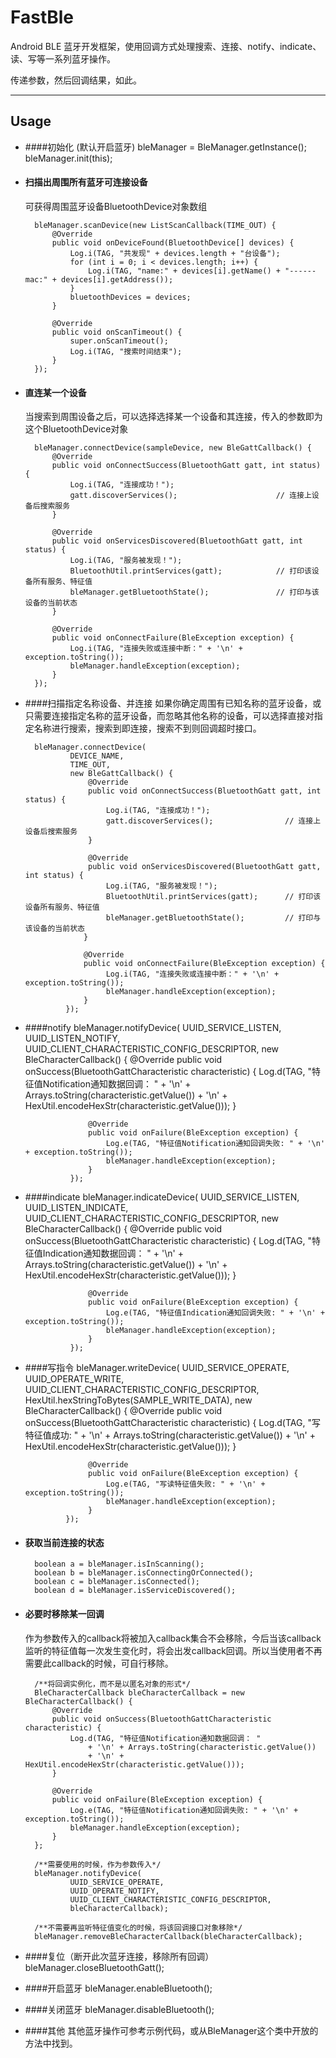 # FastBle
Android BLE 蓝牙开发框架，使用回调方式处理搜索、连接、notify、indicate、读、写等一系列蓝牙操作。

传递参数，然后回调结果，如此。

***

## Usage

- ####初始化 (默认开启蓝牙)
        bleManager = BleManager.getInstance();
        bleManager.init(this);

- #### 扫描出周围所有蓝牙可连接设备
	可获得周围蓝牙设备BluetoothDevice对象数组

        bleManager.scanDevice(new ListScanCallback(TIME_OUT) {
            @Override
            public void onDeviceFound(BluetoothDevice[] devices) {
                Log.i(TAG, "共发现" + devices.length + "台设备");
                for (int i = 0; i < devices.length; i++) {
                    Log.i(TAG, "name:" + devices[i].getName() + "------mac:" + devices[i].getAddress());
                }
                bluetoothDevices = devices;
            }

            @Override
            public void onScanTimeout() {
                super.onScanTimeout();
                Log.i(TAG, "搜索时间结束");
            }
        });

- #### 直连某一个设备
	当搜索到周围设备之后，可以选择选择某一个设备和其连接，传入的参数即为这个BluetoothDevice对象

        bleManager.connectDevice(sampleDevice, new BleGattCallback() {
            @Override
            public void onConnectSuccess(BluetoothGatt gatt, int status) {
                Log.i(TAG, "连接成功！");
                gatt.discoverServices();                	  // 连接上设备后搜索服务
            }

            @Override
            public void onServicesDiscovered(BluetoothGatt gatt, int status) {
                Log.i(TAG, "服务被发现！");
                BluetoothUtil.printServices(gatt);            // 打印该设备所有服务、特征值
                bleManager.getBluetoothState();               // 打印与该设备的当前状态
            }

            @Override
            public void onConnectFailure(BleException exception) {
                Log.i(TAG, "连接失败或连接中断：" + '\n' + exception.toString());
                bleManager.handleException(exception);
            }
        });
            

- ####扫描指定名称设备、并连接
	如果你确定周围有已知名称的蓝牙设备，或只需要连接指定名称的蓝牙设备，而忽略其他名称的设备，可以选择直接对指定名称进行搜索，搜索到即连接，搜索不到则回调超时接口。

        bleManager.connectDevice(
                DEVICE_NAME,
                TIME_OUT,
                new BleGattCallback() {
                    @Override
                    public void onConnectSuccess(BluetoothGatt gatt, int status) {
                        Log.i(TAG, "连接成功！");
                        gatt.discoverServices();                // 连接上设备后搜索服务
                    }

                    @Override
                    public void onServicesDiscovered(BluetoothGatt gatt, int status) {
                        Log.i(TAG, "服务被发现！");
                        BluetoothUtil.printServices(gatt);      // 打印该设备所有服务、特征值
                        bleManager.getBluetoothState();         // 打印与该设备的当前状态
                   }

                   @Override
                   public void onConnectFailure(BleException exception) {
                        Log.i(TAG, "连接失败或连接中断：" + '\n' + exception.toString());
                        bleManager.handleException(exception);
                   }
               });

- ####notify
        bleManager.notifyDevice(
                UUID_SERVICE_LISTEN,
                UUID_LISTEN_NOTIFY,
                UUID_CLIENT_CHARACTERISTIC_CONFIG_DESCRIPTOR,
                new BleCharacterCallback() {
                    @Override
                    public void onSuccess(BluetoothGattCharacteristic characteristic) {
                        Log.d(TAG, "特征值Notification通知数据回调： "
                                + '\n' + Arrays.toString(characteristic.getValue())
                                + '\n' + HexUtil.encodeHexStr(characteristic.getValue()));
                    }

                    @Override
                    public void onFailure(BleException exception) {
                        Log.e(TAG, "特征值Notification通知回调失败: " + '\n' + exception.toString());
                        bleManager.handleException(exception);
                    }
                });

- ####indicate
         bleManager.indicateDevice(
                UUID_SERVICE_LISTEN,
                UUID_LISTEN_INDICATE,
                UUID_CLIENT_CHARACTERISTIC_CONFIG_DESCRIPTOR,
                new BleCharacterCallback() {
                    @Override
                    public void onSuccess(BluetoothGattCharacteristic characteristic) {
                        Log.d(TAG, "特征值Indication通知数据回调： "
                                + '\n' + Arrays.toString(characteristic.getValue())
                                + '\n' + HexUtil.encodeHexStr(characteristic.getValue()));
                    }

                    @Override
                    public void onFailure(BleException exception) {
                        Log.e(TAG, "特征值Indication通知回调失败: " + '\n' + exception.toString());
                        bleManager.handleException(exception);
                    }
                });

- ####写指令
        bleManager.writeDevice(
                UUID_SERVICE_OPERATE,
                UUID_OPERATE_WRITE,
                UUID_CLIENT_CHARACTERISTIC_CONFIG_DESCRIPTOR,
                HexUtil.hexStringToBytes(SAMPLE_WRITE_DATA),
                new BleCharacterCallback() {
                    @Override
                    public void onSuccess(BluetoothGattCharacteristic characteristic) {
                        Log.d(TAG, "写特征值成功: "
                                + '\n' + Arrays.toString(characteristic.getValue())
                                + '\n' + HexUtil.encodeHexStr(characteristic.getValue()));
                    }

                    @Override
                    public void onFailure(BleException exception) {
                        Log.e(TAG, "写读特征值失败: " + '\n' + exception.toString());
                        bleManager.handleException(exception);
                    }
               });

- #### 获取当前连接的状态
		boolean a = bleManager.isInScanning();
		boolean b = bleManager.isConnectingOrConnected();
		boolean c = bleManager.isConnected();
		boolean d = bleManager.isServiceDiscovered();

- #### 必要时移除某一回调
	作为参数传入的callback将被加入callback集合不会移除，今后当该callback监听的特征值每一次发生变化时，将会出发callback回调。所以当使用者不再需要此callback的时候，可自行移除。

		/**将回调实例化，而不是以匿名对象的形式*/
    	BleCharacterCallback bleCharacterCallback = new BleCharacterCallback() {
        	@Override
        	public void onSuccess(BluetoothGattCharacteristic characteristic) {
            	Log.d(TAG, "特征值Notification通知数据回调： "
                    + '\n' + Arrays.toString(characteristic.getValue())
                    + '\n' + HexUtil.encodeHexStr(characteristic.getValue()));
        	}

        	@Override
        	public void onFailure(BleException exception) {
            	Log.e(TAG, "特征值Notification通知回调失败: " + '\n' + exception.toString());
            	bleManager.handleException(exception);
        	}
    	};

		/**需要使用的时候，作为参数传入*/
        bleManager.notifyDevice(
                UUID_SERVICE_OPERATE,
                UUID_OPERATE_NOTIFY,
                UUID_CLIENT_CHARACTERISTIC_CONFIG_DESCRIPTOR,
                bleCharacterCallback);

        /**不需要再监听特征值变化的时候，将该回调接口对象移除*/
        bleManager.removeBleCharacterCallback(bleCharacterCallback);


- ####复位（断开此次蓝牙连接，移除所有回调）
        bleManager.closeBluetoothGatt();

- ####开启蓝牙
		bleManager.enableBluetooth();

- ####关闭蓝牙
		bleManager.disableBluetooth();

- ####其他
    其他蓝牙操作可参考示例代码，或从BleManager这个类中开放的方法中找到。


